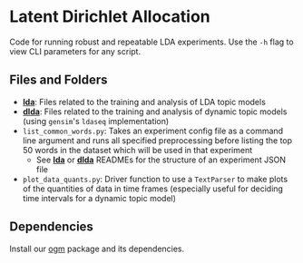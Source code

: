 # Latent Dirichlet Allocation
Code for running robust and repeatable LDA experiments. Use the `-h` flag to view CLI parameters for any script.

## Files and Folders
- [**lda**](./lda): Files related to the training and analysis of LDA topic models
- [**dlda**](./dlda): Files related to the training and analysis of dynamic topic models (using `gensim`'s `ldaseq` implementation)
- `list_common_words.py`: Takes an experiment config file as a command line argument and runs all specified preprocessing before listing the top 50 words in the dataset which will be used in that experiment
    - See [**lda**](./lda) or [**dlda**](./dlda) READMEs for the structure of an experiment JSON file
- `plot_data_quants.py`: Driver function to use a `TextParser` to make plots of the quantities of data in time frames (especially useful for deciding time intervals for a dynamic topic model)

## Dependencies

Install our [ogm](https://github.com/gwdonlab/ogm) package and its dependencies.
